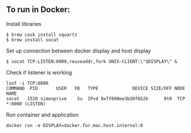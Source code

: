 ## To run in Docker:

Install libraries
```
$ brew cask install xquartz
$ brew install socat
```

Set up connection between docker display and host display
```
$ socat TCP-LISTEN:6000,reuseaddr,fork UNIX-CLIENT:\"$DISPLAY\" &
```

Check if listener is working
```
lsof -i TCP:6000
COMMAND  PID       USER   FD   TYPE             DEVICE SIZE/OFF NODE NAME
socat   1520 simonprive    5u  IPv4 0xff890ee3b20f652b      0t0  TCP *:6000 (LISTEN)
```

Run container and application
```
docker run -e DISPLAY=docker.for.mac.host.internal:0
```
